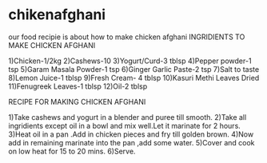 # chikenafghani
our food recipie is about how to make chicken afghani
INGRIDIENTS TO MAKE CHICKEN AFGHANI

1)Chicken-1/2kg
2)Cashews-10
3)Yogurt/Curd-3 tblsp
4)Pepper powder-1 tsp
5)Garam Masala Powder-1 tsp
6)Ginger Garlic Paste-2 tsp
7)Salt to taste 
8)Lemon Juice-1 tblsp
9)Fresh Cream- 4 tblsp
10)Kasuri Methi Leaves Dried
11)Fenugreek Leaves-1 tblsp
12)Oil-2 tblsp

RECIPE FOR MAKING CHICKEN AFGHANI

1)Take cashews and yogurt in a blender and puree till smooth.
2)Take all ingridients except oil in a bowl and mix well.Let it marinate for 2 hours.
3)Heat oil in a pan .Add in chicken pieces and fry till golden brown.
4)Now add in remaining marinate into the pan ,add some water.
5)Cover and cook on low heat for 15 to 20 mins.
6)Serve.